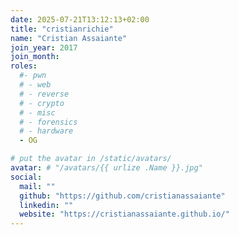 ```yaml
---
date: 2025-07-21T13:12:13+02:00
title: "cristianrichie"
name: "Cristian Assaiante"
join_year: 2017
join_month:
roles:
  #- pwn
  # - web
  # - reverse
  # - crypto
  # - misc
  # - forensics
  # - hardware
  - OG

# put the avatar in /static/avatars/
avatar: # "/avatars/{{ urlize .Name }}.jpg"
social:
  mail: ""
  github: "https://github.com/cristianassaiante"
  linkedin: ""
  website: "https://cristianassaiante.github.io/"
---
```

